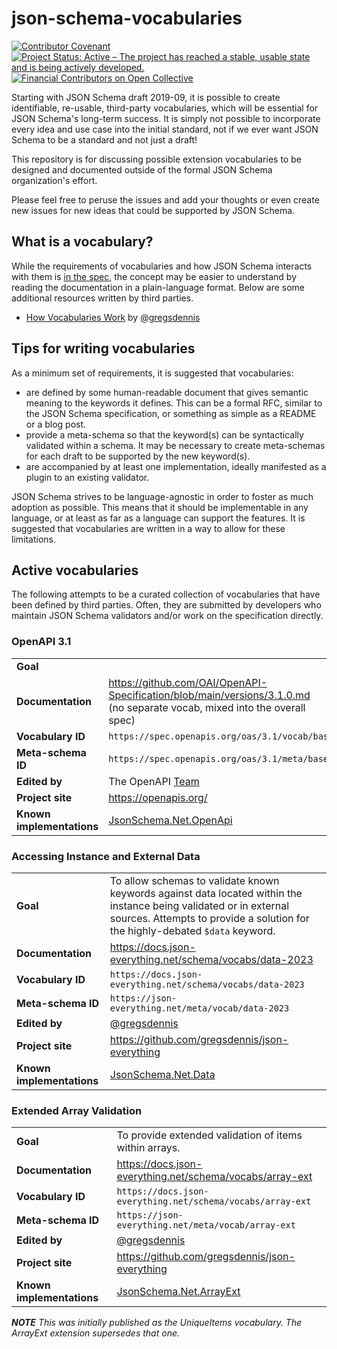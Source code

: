 # json-schema-vocabularies
[![Contributor Covenant](https://img.shields.io/badge/Contributor%20Covenant-2.1-4baaaa.svg)](https://github.com/json-schema-org/.github/blob/main/CODE_OF_CONDUCT.md)
[![Project Status: Active – The project has reached a stable, usable state and is being actively developed.](https://www.repostatus.org/badges/latest/active.svg)](https://www.repostatus.org/#active)
[![Financial Contributors on Open Collective](https://opencollective.com/json-schema/all/badge.svg?label=financial+contributors)](https://opencollective.com/json-schema)

Starting with JSON Schema draft 2019-09, it is possible to create identifiable, re-usable, third-party vocabularies, which will be essential for JSON Schema's long-term success.  It is simply not possible to incorporate every idea and use case into the initial standard, not if we ever want JSON Schema to be a standard and not just a draft!

This repository is for discussing possible extension vocabularies to be designed and documented outside of the formal JSON Schema organization's effort.

Please feel free to peruse the issues and add your thoughts or even create new issues for new ideas that could be supported by JSON Schema.

## What is a vocabulary?

While the requirements of vocabularies and how JSON Schema interacts with them is [in the spec](https://json-schema.org/draft/2019-09/json-schema-core.html#rfc.section.4.3.3), the concept may be easier to understand by reading the documentation in a plain-language format.  Below are some additional resources written by third parties.

<!-- The idea is to have as many here as possible. -->
<!-- - [Understanding JSON Schema]()  I thought we had updated this for 2019-09. -->
- [How Vocabularies Work](https://docs.json-everything.net/schema/vocabs) by [@gregsdennis](https://github.com/gregsdennis)
<!-- anyone else? kinda lonely here -->

## Tips for writing vocabularies

As a minimum set of requirements, it is suggested that vocabularies:

- are defined by some human-readable document that gives semantic meaning to the keywords it defines.  This can be a formal RFC, similar to the JSON Schema specification, or something as simple as a README or a blog post.
- provide a meta-schema so that the keyword(s) can be syntactically validated within a schema.  It may be necessary to create meta-schemas for each draft to be supported by the new keyword(s).
- are accompanied by at least one implementation, ideally manifested as a plugin to an existing validator.

JSON Schema strives to be language-agnostic in order to foster as much adoption as possible.  This means that it should be implementable in any language, or at least as far as a language can support the features.  It is suggested that vocabularies are written in a way to allow for these limitations.

## Active vocabularies

The following attempts to be a curated collection of vocabularies that have been defined by third parties.  Often, they are submitted by developers who maintain JSON Schema validators and/or work on the specification directly.

### OpenAPI 3.1

<!-- Headerless tables have been requested https://github.com/github/cmark-gfm/issues/91 -->
|||
|-|-|
|**Goal**||
|**Documentation**|https://github.com/OAI/OpenAPI-Specification/blob/main/versions/3.1.0.md<br>(no separate vocab, mixed into the overall spec)|
|**Vocabulary ID**|`https://spec.openapis.org/oas/3.1/vocab/base`|
|**Meta-schema ID**|`https://spec.openapis.org/oas/3.1/meta/base`|
|**Edited by**| The OpenAPI [Team](https://github.com/OAI)|
|**Project site**|https://openapis.org/|
|**Known implementations**|[JsonSchema.Net.OpenApi](https://www.nuget.org/packages/JsonSchema.Net.OpenApi/)|

### Accessing Instance and External Data

|||
|-|-|
|**Goal**|To allow schemas to validate known keywords against data located within the instance being validated or in external sources.  Attempts to provide a solution for the highly-debated `$data` keyword.|
|**Documentation**|https://docs.json-everything.net/schema/vocabs/data-2023|
|**Vocabulary ID**|`https://docs.json-everything.net/schema/vocabs/data-2023`|
|**Meta-schema ID**|`https://json-everything.net/meta/vocab/data-2023`|
|**Edited by**|[@gregsdennis](https://github.com/gregsdennis)|
|**Project site**|https://github.com/gregsdennis/json-everything|
|**Known implementations**|[JsonSchema.Net.Data](https://www.nuget.org/packages/JsonSchema.Net.Data/)|

### Extended Array Validation

|||
|-|-|
|**Goal**|To provide extended validation of items within arrays.|
|**Documentation**|https://docs.json-everything.net/schema/vocabs/array-ext|
|**Vocabulary ID**|`https://docs.json-everything.net/schema/vocabs/array-ext`|
|**Meta-schema ID**|`https://json-everything.net/meta/vocab/array-ext`|
|**Edited by**|[@gregsdennis](https://github.com/gregsdennis)|
|**Project site**|https://github.com/gregsdennis/json-everything|
|**Known implementations**|[JsonSchema.Net.ArrayExt](https://www.nuget.org/packages/JsonSchema.Net.ArrayExt/)|

_**NOTE** This was initially published as the UniqueItems vocabulary.  The ArrayExt extension supersedes that one._